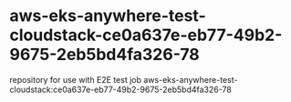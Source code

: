 # aws-eks-anywhere-test-cloudstack-ce0a637e-eb77-49b2-9675-2eb5bd4fa326-78
repository for use with E2E test job aws-eks-anywhere-test-cloudstack:ce0a637e-eb77-49b2-9675-2eb5bd4fa326-78
